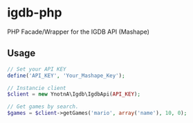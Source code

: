 # igdb-php
PHP Facade/Wrapper for the IGDB API (Mashape)

## Usage

```php
// Set your API KEY
define('API_KEY', 'Your_Mashape_Key');

// Instancie client
$client = new YnotnA\Igdb\IgdbApi(API_KEY);

// Get games by search.
$games = $client->getGames('mario', array('name'), 10, 0);
```
